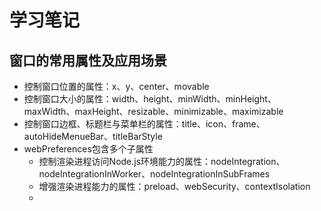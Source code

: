 # 学习笔记

## 窗口的常用属性及应用场景

* 控制窗口位置的属性：x、y、center、movable
* 控制窗口大小的属性：width、height、minWidth、minHeight、maxWidth、maxHeight、resizable、minimizable、maximizable
* 控制窗口边框、标题栏与菜单栏的属性：title、icon、frame、autoHideMenueBar、titleBarStyle
* webPreferences包含多个子属性
  * 控制渲染进程访问Node.js环境能力的属性：nodeIntegration、nodeIntegrationInWorker、nodeIntegrationInSubFrames
  * 增强渲染进程能力的属性：preload、webSecurity、contextIsolation
  * 